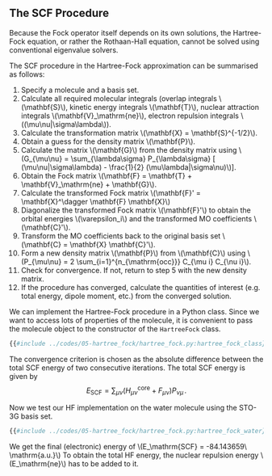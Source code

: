 ## The SCF Procedure

Because the Fock operator itself depends on its own solutions, the
Hartree-Fock equation, or rather the Rothaan-Hall equation, cannot
be solved using conventional eigenvalue solvers. 


The SCF procedure in the Hartree-Fock approximation can be 
summarised as follows:

1. Specify a molecule and a basis set.
2. Calculate all required molecular integrals 
   (overlap integrals \\(\mathbf{S}\\), 
   kinetic energy integrals \\(\mathbf{T}\\),
   nuclear attraction integrals \\(\mathbf{V}\_\mathrm{ne}\\),
   electron repulsion integrals \\((\mu\nu|\sigma\lambda\\)).
3. Calculate the transformation matrix \\(\mathbf{X} = \mathbf{S}^{-1/2}\\).
4. Obtain a guess for the density matrix \\(\mathbf{P}\\).
5. Calculate the matrix \\(\mathbf{G}\\) from the density matrix using 
   \\(G_{\mu\nu} = \sum_{\lambda\sigma} P_{\lambda\sigma} [ (\mu\nu|\sigma\lambda) - \frac{1}{2} (\mu\lambda|\sigma\nu)\\)].
6. Obtain the Fock matrix \\(\mathbf{F} = \mathbf{T} + \mathbf{V}\_\mathrm{ne} + \mathbf{G}\\).
7. Calculate the transformed Fock matrix \\(\mathbf{F}' = \mathbf{X}^\dagger \mathbf{F} \mathbf{X}\\)
8. Diagonalize the transformed Fock matrix \\(\mathbf{F}'\\) to obtain the 
   orbital energies \\(\varepsilon\_i\\) and the transformed MO coefficients 
   \\(\mathbf{C}'\\).
9. Transform the MO coefficients back to the original basis set 
   \\(\mathbf{C} = \mathbf{X} \mathbf{C}'\\).
10. Form a new density matrix \\(\mathbf{P}\\) from \\(\mathbf{C}\\)
    using \\(P_{\mu\nu} = 2 \sum_{i=1}^{n_{\mathrm{occ}}} C_{\mu i} C_{\nu i}\\).
11. Check for convergence. If not, return to step 5 with the new density matrix.
12. If the procedure has converged, calculate the quantities of interest 
    (e.g. total energy, dipole moment, etc.) from the converged solution.

We can implement the Hartree-Fock procedure in a Python class. Since we want 
to access lots of properties of the molecule, it is convenient to pass the
molecule object to the constructor of the `HartreeFock` class.
```python
{{#include ../codes/05-hartree_fock/hartree_fock.py:hartree_fock_class}}
```
The convergence criterion is chosen as the absolute difference between the
total SCF energy of two consecutive iterations. The total SCF energy is
given by
$$
  E_{\mathrm{SCF}} = \sum_{\mu\nu} (H_{\mu\nu}^{\mathrm{core}} + F_{\mu\nu}) P_{\nu\mu}\,.
$$

Now we test our HF implementation on the water molecule using the STO-3G basis set.
```python
{{#include ../codes/05-hartree_fock/hartree_fock.py:hartree_fock_water}}
```
We get the final (electronic) energy of \\(E_\mathrm{SCF} = -84.143659\ \mathrm{a.u.}\\) 
To obtain the total HF energy, the nuclear repulsion energy \\(E_\mathrm{ne}\\) 
has to be added to it.

